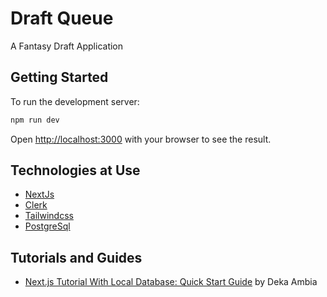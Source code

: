 # Draft Queue

A Fantasy Draft Application

## Getting Started

To run the development server:

```bash
npm run dev
```

Open [http://localhost:3000](http://localhost:3000) with your browser to see the result.

## Technologies at Use

* [NextJs](https://nextjs.org/)
* [Clerk](https://clerk.com/docs/quickstarts/nextjs)
* [Tailwindcss](https://tailwindcss.com/)
* [PostgreSql](https://www.postgresql.org/)

## Tutorials and Guides

* [Next.js Tutorial With Local Database: Quick Start Guide](https://medium.com/@dekadekadeka/next-js-tutorial-with-local-database-quick-start-guide-394d48a0aada) by Deka Ambia

